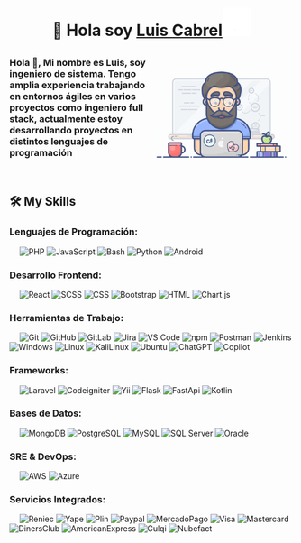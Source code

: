 <h1 align="center">👋 Hola soy <a href="https://github.com/LuisCabrel/LuisCabrel">Luis Cabrel<a><img src="https://github.com/Kathryn-Jie/Kathryn-Jie/blob/main/wave.gif" width="50px"/></h1>
<!-- <img src="https://raw.githubusercontent.com/berkeli/berkeli/main/assets/header.jpg" align="center" alt="berkeli header image"> -->
<img align="right" style="width:16rem; height:auto" src="https://raw.githubusercontent.com/Elanza-48/Elanza-48/41a4790484e268102dfdab2b7c59d440d3ffafab/resources/img/geek.gif"/>

  
## <h3 align="left">Hola 👋, Mi nombre es Luis, soy ingeniero de sistema. Tengo amplia experiencia trabajando en entornos ágiles en varios proyectos como ingeniero full stack, actualmente estoy desarrollando proyectos en distintos lenguajes de programación</h3>
&emsp;

## 🛠️ My Skills

### Lenguajes de Programación:
&emsp;
![PHP](https://img.shields.io/badge/-PHP-000?&logo=PHP)
![JavaScript](https://img.shields.io/badge/-JavaScript-000?&logo=JavaScript)
![Bash](https://img.shields.io/badge/-Bash-000?&logo=GNU-Bash)
![Python](https://img.shields.io/badge/-Python-000?&logo=Python)
![Android](https://img.shields.io/badge/-Android-000?&logo=Android)
<!--
![TypeScript](https://img.shields.io/badge/-TypeScript-000?&logo=TypeScript&logoColor=007ACC)
![GO](https://img.shields.io/badge/-GO-000?&logo=Go)
![GraphQL](https://img.shields.io/badge/-GraphQL-000?&logo=GraphQL)
![HCL](https://img.shields.io/badge/-HCL-000?&logo=HCL)
![APEX](https://img.shields.io/badge/-APEX-000?&logo=Salesforce)
![LWC](https://img.shields.io/badge/-LWC-000?&logo=Salesforce)
![PHP](https://img.shields.io/badge/-PHP-000?&logo=PHP)
![PineScript](https://img.shields.io/badge/-PineScript-000?&logo=TradingView)
-->

### Desarrollo Frontend:
&emsp;
![React](https://img.shields.io/badge/-React-000?&logo=React)
![SCSS](https://img.shields.io/badge/-SCSS-000?&logo=Sass)
![CSS](https://img.shields.io/badge/-CSS-000?&logo=CSS3)
![Bootstrap](https://img.shields.io/badge/-Bootstrap-000?&logo=Bootstrap)
![HTML](https://img.shields.io/badge/-HTML-000?&logo=HTML5)
![Chart.js](https://img.shields.io/badge/-Chart.js-000?&logo=Chart.js)
<!--
![Redux](https://img.shields.io/badge/-Redux-000?&logo=Redux)
![Next.js](https://img.shields.io/badge/-Next.js-000?&logo=Next.js)
![Material-UI](https://img.shields.io/badge/-Material--UI-000?&logo=Material-UI)
![Chakra UI](https://img.shields.io/badge/-Chakra%20UI-000?&logo=Chakra-UI)
-->
### Herramientas de Trabajo:
&emsp;
![Git](https://img.shields.io/badge/-Git-000?&logo=Git)
![GitHub](https://img.shields.io/badge/-GitHub-000?&logo=GitHub)
![GitLab](https://img.shields.io/badge/-GitLab-000?&logo=GitLab)
![Jira](https://img.shields.io/badge/-Jira-000?&logo=Jira)
![VS Code](https://img.shields.io/badge/-VS%20Code-000?&logo=Visual-Studio-Code)
![npm](https://img.shields.io/badge/-npm-000?&logo=npm)
![Postman](https://img.shields.io/badge/-Postman-000?&logo=Postman)
![Jenkins](https://img.shields.io/badge/-Jenkins-000?&logo=Jenkins)
![Windows](https://img.shields.io/badge/-Windows-000?&logo=Windows)
![Linux](https://img.shields.io/badge/-Linux-000?&logo=Linux)
![KaliLinux](https://img.shields.io/badge/-KaliLinux-000?&logo=KaliLinux)
![Ubuntu](https://img.shields.io/badge/-Ubuntu-000?&logo=Ubuntu)
![ChatGPT](https://img.shields.io/badge/-ChatGPT-000?&logo=ChatGPT)
![Copilot](https://img.shields.io/badge/-Copilot-000?&logo=Copilot)
<!--
![Docker](https://img.shields.io/badge/-Docker-000?&logo=Docker)
![Jest](https://img.shields.io/badge/-Jest-000?&logo=Jest)
![Cypress](https://img.shields.io/badge/-Cypress-000?&logo=Cypress)
-->

### Frameworks: 
&emsp;
![Laravel](https://img.shields.io/badge/-Laravel-000?&logo=Laravel)
![Codeigniter](https://img.shields.io/badge/-Codeigniter-000?&logo=Codeigniter)
![Yii](https://img.shields.io/badge/-Yii-000?&logo=Yii)
![Flask](https://img.shields.io/badge/-Flask-000?&logo=Flask)
![FastApi](https://img.shields.io/badge/-FastApi-000?&logo=FastApi)
![Kotlin](https://img.shields.io/badge/-Kotlin-000?&logo=Kotlin)
<!--
![Hasura](https://img.shields.io/badge/-Hasura-000?&logo=Hasura)
![Auth0](https://img.shields.io/badge/-Auth0-000?&logo=Auth0)
![Serverless](https://img.shields.io/badge/-Serverless-000?&logo=Serverless)
-->

### Bases de Datos:
&emsp;
![MongoDB](https://img.shields.io/badge/-MongoDB-000?&logo=MongoDB)
![PostgreSQL](https://img.shields.io/badge/-PostgreSQL-000?&logo=PostgreSQL)
![MySQL](https://img.shields.io/badge/-MySQL-000?&logo=MySQL)
![SQL Server](https://img.shields.io/badge/-SQL%20Server-000?&logo=SQL-Server)
![Oracle](https://img.shields.io/badge/-Oracle-000?&logo=Oracle)
<!-- 
![Redis](https://img.shields.io/badge/-Redis-000?&logo=Redis)
![SQLite](https://img.shields.io/badge/-SQLite-000?&logo=SQLite)
-->

### SRE & DevOps:
&emsp;
![AWS](https://img.shields.io/badge/-AWS-000?&logo=Amazon-AWS)
![Azure](https://img.shields.io/badge/-Azure-000?&logo=Microsoft-Azure)
<!--
![Terraform](https://img.shields.io/badge/-Terraform-000?&logo=Terraform)
![Kubernetes](https://img.shields.io/badge/-Kubernetes-000?&logo=Kubernetes)
![Consul](https://img.shields.io/badge/-Consul-000?&logo=Consul)
![Prometheus](https://img.shields.io/badge/-Prometheus-000?&logo=Prometheus)
![Grafana](https://img.shields.io/badge/-Grafana-000?&logo=Grafana)
![Nginx](https://img.shields.io/badge/-Nginx-000?&logo=Nginx)
![Chef](https://img.shields.io/badge/-Chef-000?&logo=Chef)
-->
### Servicios Integrados: 
&emsp;
![Reniec](https://img.shields.io/badge/-Reniec-000?&logo=Reniec)
![Yape](https://img.shields.io/badge/-Yape-000?&logo=Yape)
![Plin](https://img.shields.io/badge/-Plin-000?&logo=Plin)
![Paypal](https://img.shields.io/badge/-Paypal-000?&logo=Paypal)
![MercadoPago](https://img.shields.io/badge/-MercadoPago-000?&logo=MercadoPago)
![Visa](https://img.shields.io/badge/-Visa-000?&logo=Visa)
![Mastercard](https://img.shields.io/badge/-Mastercard-000?&logo=Mastercard)
![DinersClub](https://img.shields.io/badge/-DinersClub-000?&logo=DinersClub)
![AmericanExpress](https://img.shields.io/badge/-AmericanExpress-000?&logo=AmericanExpress)
![Culqi](https://img.shields.io/badge/-Culqi-000?&logo=Culqi)
![Nubefact](https://img.shields.io/badge/-Nubefact-000?&logo=Nubefact)


&emsp;
<!--
**LuisCabrel/LuisCabrel** is a ✨ _special_ ✨ repository because its `README.md` (this file) appears on your GitHub profile.

Here are some ideas to get you started:

- 🔭 I’m currently working on ...
- 🌱 I’m currently learning ...
- 👯 I’m looking to collaborate on ...
- 🤔 I’m looking for help with ...
- 💬 Ask me about ...
- 📫 How to reach me: ...
- 😄 Pronouns: ...
- ⚡ Fun fact: ...
-->
